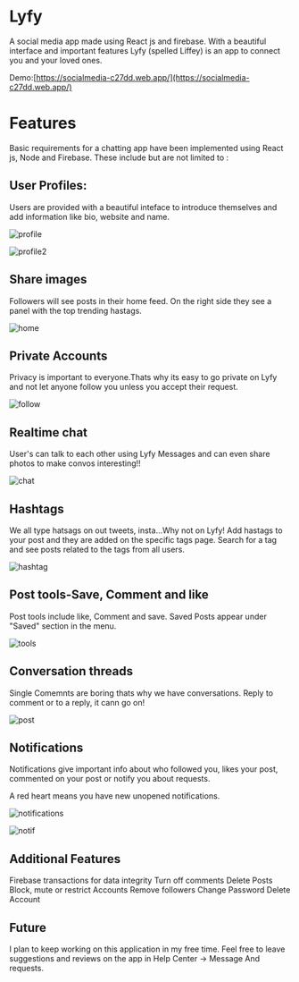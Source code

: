 # Lyfy 

A social media app made using React js and firebase.
With a beautiful interface and important features Lyfy (spelled Liffey) is an app to connect you and your loved ones.

 Demo:[https://socialmedia-c27dd.web.app/](https://socialmedia-c27dd.web.app/)

# Features

Basic requirements for a chatting app have been implemented using React js, Node and Firebase. These include but are not limited to :

## User Profiles:

Users are provided with a beautiful inteface to introduce themselves and add information like bio, website and name.

![profile](profile.JPG)

![profile2](profile2.JPG)

## Share images

Followers will see posts in their home feed. On the right side they see a panel with the top trending hastags.

![home](home.JPG)

## Private Accounts

Privacy is important to everyone.Thats why its easy to go private on Lyfy and not let anyone follow you unless you accept their request.

![follow](follow.JPG)

## Realtime chat

User's can talk to each other using Lyfy Messages and can even share photos to make convos interesting!!

![chat](rechat.JPG)

## Hashtags

We all type hatsags on out tweets, insta...Why not on Lyfy! Add hastags to your post and they are added on the specific tags page. Search for a tag and see posts related to the tags from all users.

![hashtag](hashtag.JPG)

## Post tools-Save, Comment and like

Post tools include like, Comment and save.
Saved Posts appear under "Saved" section in the menu.

![tools](post2.JPG)

## Conversation threads

Single Comemnts are boring thats why we have conversations. Reply to comment or to a reply, it cann go on!

![post](post.JPG)

## Notifications

Notifications give important info about who followed you, likes your post, commented on your post or notify you about requests.

A red heart means you have new unopened notifications.

![notifications](notifs.JPG)

![notif](notif3.JPG)

## Additional Features
Firebase transactions for data integrity
Turn off comments
Delete Posts
Block, mute or restrict Accounts
Remove followers
Change Password
Delete Account


## Future

I plan to keep working on this application in my free time. Feel free to leave suggestions and reviews on the app in Help Center -> Message And requests.
